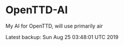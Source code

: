 # OpenTTD-AI
My AI for OpenTTD, will use primarily air

Latest backup: Sun Aug 25 03:48:01 UTC 2019
